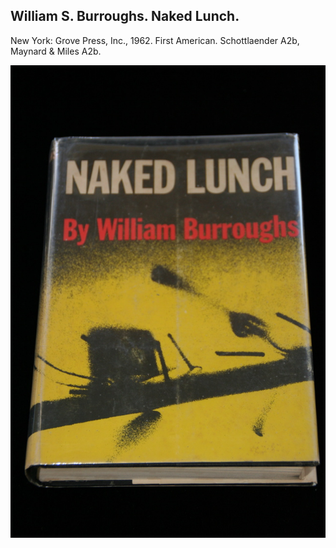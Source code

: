 ## William S. Burroughs. Naked Lunch.

New York: Grove Press, Inc., 1962. First American. Schottlaender A2b, Maynard & Miles A2b.

![Naked Lunch](../assets/images/naked-lunch-1.jpg)
